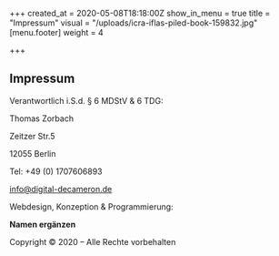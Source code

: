 +++
created_at = 2020-05-08T18:18:00Z
show_in_menu = true
title = "Impressum"
visual = "/uploads/icra-iflas-piled-book-159832.jpg"
[menu.footer]
weight = 4

+++
## Impressum

Verantwortlich i.S.d. § 6 MDStV & 6 TDG:

Thomas Zorbach

Zeitzer Str.5

12055 Berlin

Tel: +49 (0) 1707606893

info@digital-decameron.de

Webdesign, Konzeption & Programmierung:

**Namen ergänzen**

Copyright © 2020 – Alle Rechte vorbehalten